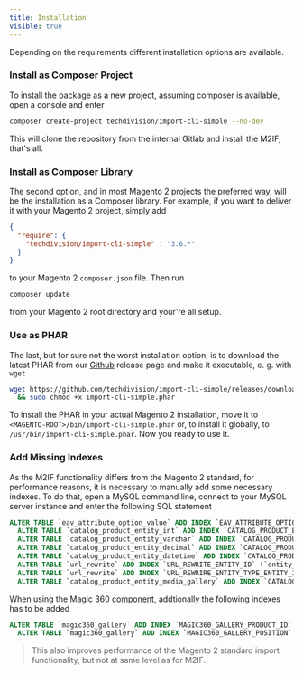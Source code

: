 ```yaml
---
title: Installation
visible: true
---
```


Depending on the requirements different installation options are available.

### Install as Composer Project

To install the package as a new project, assuming composer is available, open a console and enter

```sh
composer create-project techdivision/import-cli-simple --no-dev
```

This will clone the repository from the internal Gitlab and install the M2IF, that's all.

### Install as Composer Library

The second option, and in most Magento 2 projects the preferred way, will be the installation as a Composer library. For example, if you want to deliver it with your Magento 2 project, simply add

```json
{
  "require": {
    "techdivision/import-cli-simple" : "3.6.*"
  }
}
```

to your Magento 2 `composer.json` file. Then run

```sh
composer update
```

from your Magento 2 root directory and your're all setup.

### Use as PHAR

The last, but for sure not the worst installation option, is to download the latest PHAR from our [Github](https://github.com/techdivision/import-cli-simple/releases) release page and make it executable, e. g. with `wget`

```sh
wget https://github.com/techdivision/import-cli-simple/releases/download/3.6.3/import-cli-simple.phar \
  && sudo chmod +x import-cli-simple.phar
```

To install the PHAR in your actual Magento 2 installation, move it to `<MAGENTO-ROOT>/bin/import-cli-simple.phar` or, to install it globally, to `/usr/bin/import-cli-simple.phar`. Now you ready to use it.

### Add Missing Indexes

As the M2IF functionality differs from the Magento 2 standard, for performance reasons, it is necessary to manually add some necessary indexes. To do that, open a MySQL command line, connect to your MySQL server instance and enter the following SQL statement
 
```sql
ALTER TABLE `eav_attribute_option_value` ADD INDEX `EAV_ATTRIBUTE_OPTION_VALUE_VALUE` (`value` ASC); \
  ALTER TABLE `catalog_product_entity_int` ADD INDEX `CATALOG_PRODUCT_ENTITY_INT_VALUE` (`value` ASC); \
  ALTER TABLE `catalog_product_entity_varchar` ADD INDEX `CATALOG_PRODUCT_ENTITY_VARCHAR_VALUE` (`value` ASC); \
  ALTER TABLE `catalog_product_entity_decimal` ADD INDEX `CATALOG_PRODUCT_ENTITY_DECIMAL_VALUE` (`value` ASC); \
  ALTER TABLE `catalog_product_entity_datetime` ADD INDEX `CATALOG_PRODUCT_ENTITY_DATETIME_VALUE` (`value` ASC); \
  ALTER TABLE `url_rewrite` ADD INDEX `URL_REWRITE_ENTITY_ID` (`entity_id` ASC); \
  ALTER TABLE `url_rewrite` ADD INDEX `URL_REWRIRE_ENTITY_TYPE_ENTITY_ID` (`entity_id` ASC, `entity_type` ASC); \
  ALTER TABLE `catalog_product_entity_media_gallery` ADD INDEX `CATALOG_PRODUCT_ENTITY_MEDIA_GALLERY_VALUE` (`value`);
```

When using the Magic 360 [component](/components/3rd-party-components), addtionally the following indexes has to be added

```sql
ALTER TABLE `magic360_gallery` ADD INDEX `MAGIC360_GALLERY_PRODUCT_ID` (`product_id`); \
  ALTER TABLE `magic360_gallery` ADD INDEX `MAGIC360_GALLERY_POSITION` (`position`);
```

> This also improves performance of the Magento 2 standard import functionality, but not at same level as for M2IF.